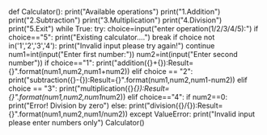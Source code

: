def Calculator():
    print("Available operations")
    print("1.Addition")
    print("2.Subtraction")
    print("3.Multiplication")
    print("4.Division")
    print("5.Exit")
    while True:
        try:
            choice=input("enter operation(1/2/3/4/5):")
            if choice=="5":
                print("Existing calculator....")
                break
            if choice not in('1','2','3','4'):
                print("Invalid input please try again!")
                continue
            num1=int(input("Enter first number:"))
            num2=int(input("Enter second number"))
            if choice=="1":
                print("addition({}+{}):Result={}".format(num1,num2,num1+num2))
            elif choice == "2":
                print("subtraction({}-{}):Result={}".format(num1,num2,num1-num2))
            elif choice == "3":
                print("multiplication({}*{}):Result={}".format(num1,num2,num1*num2))
            elif choice=="4":
                if num2==0:
                    print("Error! Division by zero")
                else:
                    print("division({}/{}):Result={}".format(num1,num2,num1/num2))
        except ValueError:
            print("Invalid input please enter numbers only")
Calculator()

